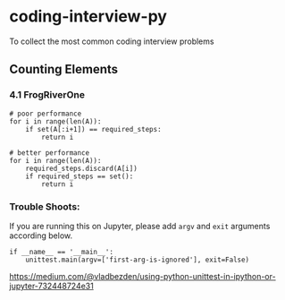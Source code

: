# coding-interview-py
To collect the most common coding interview problems


## Counting Elements

### 4.1 FrogRiverOne

```
# poor performance
for i in range(len(A)):
    if set(A[:i+1]) == required_steps:
        return i

# better performance
for i in range(len(A)):
    required_steps.discard(A[i])
    if required_steps == set():
        return i
```


### Trouble Shoots:

If you are running this on Jupyter, please add `argv` and `exit` arguments according below.
```
if __name__ == '__main__':
    unittest.main(argv=['first-arg-is-ignored'], exit=False)
```
https://medium.com/@vladbezden/using-python-unittest-in-ipython-or-jupyter-732448724e31